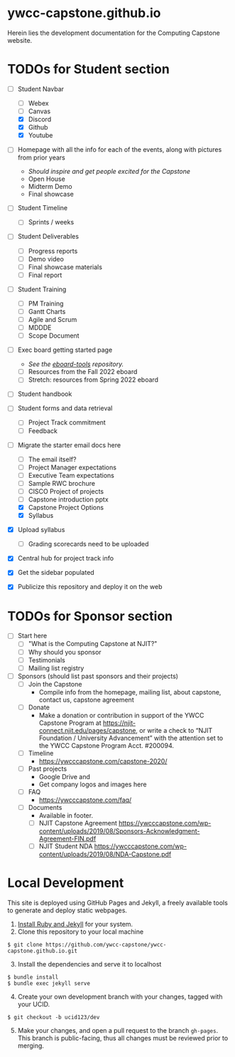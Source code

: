 # ywcc-capstone.github.io

Herein lies the development documentation for the Computing Capstone website.

# TODOs for Student section
* [ ] Student Navbar
    * [ ] Webex
    * [ ] Canvas
    * [x] Discord
    * [x] Github
    * [x] Youtube
* [ ] Homepage with all the info for each of the events, along with pictures from prior years
    * _Should inspire and get people excited for the Capstone_
    * Open House
    * Midterm Demo
    * Final showcase
* [ ] Student Timeline
    * [ ] Sprints / weeks
* [ ] Student Deliverables
    * [ ] Progress reports
    * [ ] Demo video
    * [ ] Final showcase materials
    * [ ] Final report
* [ ] Student Training
    * [ ] PM Training
    * [ ] Gantt Charts
    * [ ] Agile and Scrum
    * [ ] MDDDE
    * [ ] Scope Document
* [ ] Exec board getting started page
    * _See the [eboard-tools][GitHubEboardTools] repository._
    * [ ] Resources from the Fall 2022 eboard
    * [ ] Stretch: resources from Spring 2022 eboard
* [ ] Student handbook
* [ ] Student forms and data retrieval
    * [ ] Project Track commitment
    * [ ] Feedback
* [ ] Migrate the starter email docs here
    * [ ] The email itself?
    * [ ] Project Manager expectations
    * [ ] Executive Team expectations
    * [ ] Sample RWC brochure
    * [ ] CISCO Project of projects
    * [ ] Capstone introduction pptx
    * [x] Capstone Project Options
    * [x] Syllabus
* [x] Upload syllabus
    * [ ] Grading scorecards need to be uploaded
* [x] Central hub for project track info
* [x] Get the sidebar populated
* [x] Publicize this repository and deploy it on the web


# TODOs for Sponsor section
* [ ] Start here
    * [ ] "What is the Computing Capstone at NJIT?"
    * [ ] Why should you sponsor 
    * [ ] Testimonials
    * [ ] Mailing list registry
* [ ] Sponsors (should list past sponsors and their projects)
    * [ ] Join the Capstone
        * Compile info from the homepage, mailing list, about capstone, contact us, capstone agreement
    * [ ] Donate
        * Make a donation or contribution in support of the YWCC Capstone Program at https://njit-connect.njit.edu/pages/capstone, or write a check to “NJIT Foundation / University Advancement” with the attention set to the YWCC Capstone Program Acct. #200094.
    * [ ] Timeline
        * https://ywcccapstone.com/capstone-2020/
    * [ ] Past projects
        * Google Drive and
        * Get company logos and images here
    * [ ] FAQ
        * https://ywcccapstone.com/faq/
    * [ ] Documents
        * Available in footer.
        * [ ] NJIT Capstone Agreement https://ywcccapstone.com/wp-content/uploads/2019/08/Sponsors-Acknowledgment-Agreement-FIN.pdf
        * [ ] NJIT Student NDA https://ywcccapstone.com/wp-content/uploads/2019/08/NDA-Capstone.pdf

# Local Development
This site is deployed using GitHub Pages and Jekyll, a freely available tools to
generate and deploy static webpages.

1. [Install Ruby and Jekyll](https://jekyllrb.com/docs/installation/) for your system.
2. Clone this repository to your local machine
```
$ git clone https://github.com/ywcc-capstone/ywcc-capstone.github.io.git
```
3. Install the dependencies and serve it to localhost
```
$ bundle install
$ bundle exec jekyll serve
```
4. Create your own development branch with your changes, tagged with your UCID.
```
$ git checkout -b ucid123/dev
```
5. Make your changes, and open a pull request to the branch `gh-pages`. This
branch is public-facing, thus all changes must be reviewed prior to merging.

[GitHubEboardTools]: https://github.com/ywcc-capstone/eboard-tools